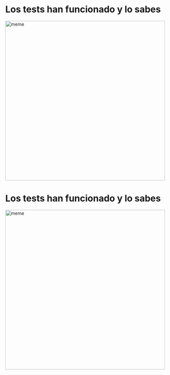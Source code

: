 <h1>Los tests han funcionado y lo sabes</h1> <img src="https://i.redd.it/6hf85rpfxida1.jpg" alt="meme" width="500" height="500"></img><h1>Los tests han funcionado y lo sabes</h1> <img src="https://i.redd.it/hjpv14gs2bda1.jpg" alt="meme" width="500" height="500"></img>